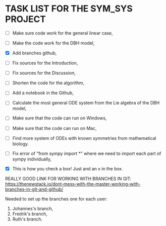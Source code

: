 # TASK LIST FOR THE SYM_SYS PROJECT
- [ ] Make sure code work for the general linear case,
- [ ] Make the code work for the DBH model,
- [x] Add branches github,
- [ ] Fix sources for the Introduction,
- [ ] Fix sources for the Discussion,
- [ ] Shorten the code for the algorithm,
- [ ] Add a notebook in the Github,
- [ ] Calculate the most general ODE system from the Lie algebra of the DBH model,
- [ ] Make sure that the code can run on Windows,
- [ ] Make sure that the code can run on Mac,
- [ ] Find more system of ODEs with known symmetries from mathematical biology.
- [ ] Fix error of "from sympy import *" where we need to import each part of sympy individually,
- [x] This is how you check a box! Just and an x in the box.


REALLY GOOD LINK FOR WORKING WITH BRANCHES IN GIT:
https://thenewstack.io/dont-mess-with-the-master-working-with-branches-in-git-and-github/

Needed to set up the branches one for each user:
1. Johannes's branch,
2. Fredrik's branch,
3. Ruth's branch.
  
